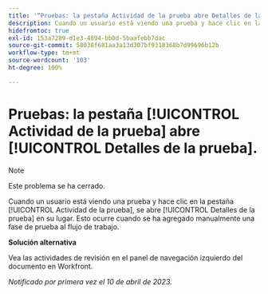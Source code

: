 ```yaml
---
title: '“Pruebas: la pestaña Actividad de la prueba abre Detalles de la prueba”'
description: Cuando un usuario está viendo una prueba y hace clic en la pestaña Actividad de la prueba, se abre Detalles de la prueba en su lugar. Esto ocurre cuando se ha agregado manualmente una fase de prueba al flujo de trabajo.
hidefromtoc: true
exl-id: 153a7289-d1e3-4894-bb0d-5baafebb7dac
source-git-commit: 58038f681aa3a13d307bf9318368b7d99696b12b
workflow-type: tm+mt
source-wordcount: '103'
ht-degree: 100%

---
```


# Pruebas: la pestaña [!UICONTROL Actividad de la prueba] abre [!UICONTROL Detalles de la prueba].

<!--This article is on WF and WFP TOCs-->

<!--Valid issue, live for workaround-->

>[!NOTE]
>
>Este problema se ha cerrado.

Cuando un usuario está viendo una prueba y hace clic en la pestaña [!UICONTROL Actividad de la prueba], se abre [!UICONTROL Detalles de la prueba] en su lugar. Esto ocurre cuando se ha agregado manualmente una fase de prueba al flujo de trabajo.

**Solución alternativa**

Vea las actividades de revisión en el panel de navegación izquierdo del documento en Workfront.

_Notificado por primera vez el 10 de abril de 2023._
